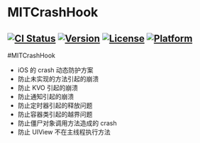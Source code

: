 # MITCrashHook
[![CI Status](http://img.shields.io/travis/mcmengchen/MITCrashHook.svg?style=flat)](https://travis-ci.org/mcmengchen/MITCrashHook)
[![Version](https://img.shields.io/cocoapods/v/MITCrashHook.svg?style=flat)](http://cocoapods.org/pods/MITCrashHook)
[![License](https://img.shields.io/cocoapods/l/MITCrashHook.svg?style=flat)](http://cocoapods.org/pods/MITCrashHook)
[![Platform](https://img.shields.io/cocoapods/p/MITCrashHook.svg?style=flat)](http://cocoapods.org/pods/MITCrashHook)
---

#MITCrashHook
+ iOS 的 crash 动态防护方案
+ 防止未实现的方法引起的崩溃
+ 防止 KVO 引起的崩溃
+ 防止通知引起的崩溃
+ 防止定时器引起的释放问题
+ 防止容器类引起的越界问题
+ 防止僵尸对象调用方法造成的 crash
+ 防止 UIView 不在主线程执行方法



